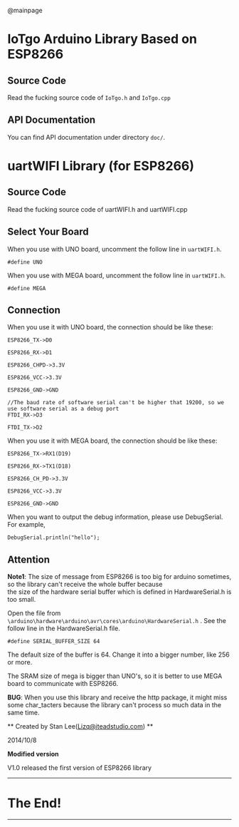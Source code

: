 @mainpage

# IoTgo Arduino Library Based on ESP8266

## Source Code

Read the fucking source code of `IoTgo.h` and `IoTgo.cpp`

## API Documentation

You can find API documentation under directory `doc/`.

# uartWIFI Library (for ESP8266)

## Source Code

Read the fucking source code of uartWIFI.h and uartWIFI.cpp

## Select Your Board

When you use with UNO board, uncomment the follow line in `uartWIFI.h`.

	#define UNO

When you use with MEGA board, uncomment the follow line in `uartWIFI.h`.

	#define MEGA

## Connection

When you use it with UNO board, the connection should be like these:

	ESP8266_TX->D0

	ESP8266_RX->D1

	ESP8266_CHPD->3.3V

	ESP8266_VCC->3.3V

	ESP8266_GND->GND

	//The baud rate of software serial can't be higher that 19200, so we use software serial as a debug port
	FTDI_RX->D3			

	FTDI_TX->D2

When you use it with MEGA board, the connection should be like these:

	ESP8266_TX->RX1(D19)

	ESP8266_RX->TX1(D18)

	ESP8266_CH_PD->3.3V

	ESP8266_VCC->3.3V

	ESP8266_GND->GND

When you want to output the debug information, please use DebugSerial. For example,

	DebugSerial.println("hello");

## Attention

**Note1**:	The size of message from ESP8266 is too big for arduino sometimes, so the library can't receive the whole buffer because  
the size of the hardware serial buffer which is defined in HardwareSerial.h is too small.

Open the file from `\arduino\hardware\arduino\avr\cores\arduino\HardwareSerial.h` .
See the follow line in the HardwareSerial.h file.

	#define SERIAL_BUFFER_SIZE 64

The default size of the buffer is 64. Change it into a bigger number, like 256 or more.

The SRAM size of mega is bigger than UNO's, so it is better to use MEGA board to communicate with ESP8266.


**BUG**: When you use this library and receive the http package, it might miss some char_tacters because the library can't process so much data in the same time.

** Created by Stan Lee(Lizq@iteadstudio.com) **

2014/10/8

**Modified version**

V1.0	released the first version of ESP8266 library

-------------------------------------------------------------------------------

# The End!

-------------------------------------------------------------------------------
